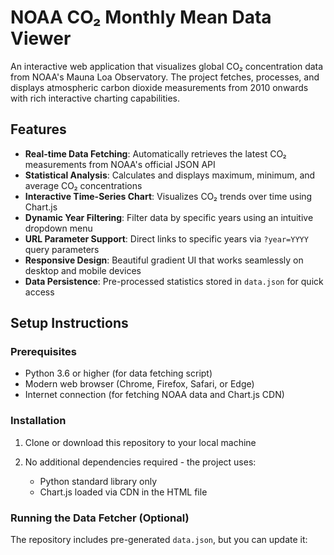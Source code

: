 # NOAA CO₂ Monthly Mean Data Viewer

An interactive web application that visualizes global CO₂ concentration data from NOAA's Mauna Loa Observatory. The project fetches, processes, and displays atmospheric carbon dioxide measurements from 2010 onwards with rich interactive charting capabilities.

## Features

- **Real-time Data Fetching**: Automatically retrieves the latest CO₂ measurements from NOAA's official JSON API
- **Statistical Analysis**: Calculates and displays maximum, minimum, and average CO₂ concentrations
- **Interactive Time-Series Chart**: Visualizes CO₂ trends over time using Chart.js
- **Dynamic Year Filtering**: Filter data by specific years using an intuitive dropdown menu
- **URL Parameter Support**: Direct links to specific years via `?year=YYYY` query parameters
- **Responsive Design**: Beautiful gradient UI that works seamlessly on desktop and mobile devices
- **Data Persistence**: Pre-processed statistics stored in `data.json` for quick access

## Setup Instructions

### Prerequisites

- Python 3.6 or higher (for data fetching script)
- Modern web browser (Chrome, Firefox, Safari, or Edge)
- Internet connection (for fetching NOAA data and Chart.js CDN)

### Installation

1. Clone or download this repository to your local machine

2. No additional dependencies required - the project uses:
   - Python standard library only
   - Chart.js loaded via CDN in the HTML file

### Running the Data Fetcher (Optional)

The repository includes pre-generated `data.json`, but you can update it: